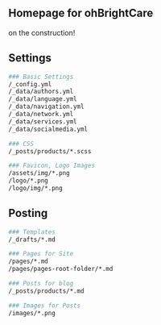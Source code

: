 
## Homepage for ohBrightCare

on the construction!


## Settings

```bash
### Basic Settings
/_config.yml
/_data/authors.yml
/_data/language.yml
/_data/navigation.yml
/_data/network.yml
/_data/services.yml
/_data/socialmedia.yml

### CSS
/_posts/products/*.scss

### Favicon, Logo Images
/assets/img/*.png
/logo/*.png
/logo/img/*.png
```


## Posting

```bash
### Templates
/_drafts/*.md

### Pages for Site
/pages/*.md
/pages/pages-root-folder/*.md

### Posts for blog
/_posts/products/*.md

### Images for Posts
/images/*.png
```


